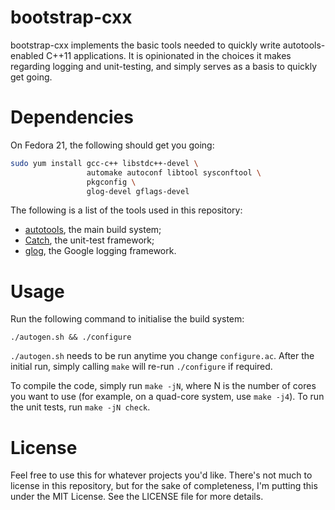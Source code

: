 # bootstrap-cxx #

bootstrap-cxx implements the basic tools needed to quickly write
autotools-enabled C++11 applications. It is opinionated in the choices it makes
regarding logging and unit-testing, and simply serves as a basis to quickly
get going.

# Dependencies #

On Fedora 21, the following should get you going:

```bash
sudo yum install gcc-c++ libstdc++-devel \
                 automake autoconf libtool sysconftool \
                 pkgconfig \
                 glog-devel gflags-devel
```

The following is a list of the tools used in this repository:

- [autotools][autotools-manual], the main build system;
- [Catch][catch-tutorial], the unit-test framework;
- [glog][glog-usage], the Google logging framework.

# Usage #

Run the following command to initialise the build system:

    ./autogen.sh && ./configure

`./autogen.sh` needs to be run anytime you change `configure.ac`. After the
initial run, simply calling `make` will re-run `./configure` if required.

To compile the code, simply run `make -jN`, where N is the number of cores you
want to use (for example, on a quad-core system, use `make -j4`). To run the
unit tests, run `make -jN check`.

# License #

Feel free to use this for whatever projects you'd like. There's not much to
license in this repository, but for the sake of completeness, I'm putting this
under the MIT License. See the LICENSE file for more details.

[autotools-manual]: http://www.gnu.org/software/automake/manual/html_node/Autotools-Introduction.html
[catch-tutorial]: https://github.com/philsquared/Catch/blob/master/docs/tutorial.md#writing-tests
[glog-usage]: https://google-glog.googlecode.com/svn/trunk/doc/glog.html

